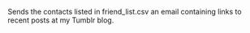 Sends the contacts listed in friend_list.csv an email containing links to recent posts at my Tumblr blog.